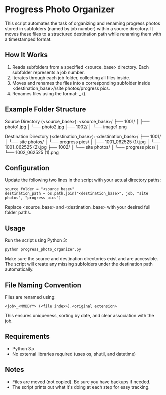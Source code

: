 Progress Photo Organizer
========================

This script automates the task of organizing and renaming progress photos stored in subfolders (named by job number) within a source directory. It moves these files to a structured destination path while renaming them with a timestamped format.

How It Works
------------

1. Reads subfolders from a specified <source_base> directory. Each subfolder represents a job number.
2. Iterates through each job folder, collecting all files inside.
3. Moves and renames the files into a corresponding subfolder inside <destination_base>/<job>/site photos/progress pics.
4. Renames files using the format:
   <job>_<MMDDYY> (<index>).<ext>

Example Folder Structure
------------------------

Source Directory (<source_base>):
    <source_base>/
    ├── 1001/
    │   ├── photo1.jpg
    │   └── photo2.jpg
    ├── 1002/
    │   └── image1.png

Destination Directory (<destination_base>):
    <destination_base>/
    ├── 1001/
    │   └── site photos/
    │       └── progress pics/
    │           ├── 1001_062525 (1).jpg
    │           └── 1001_062525 (2).jpg
    ├── 1002/
    │   └── site photos/
    │       └── progress pics/
    │           └── 1002_062525 (1).png

Configuration
-------------

Update the following two lines in the script with your actual directory paths:

    source_folder = "<source_base>"
    destination_path = os.path.join("<destination_base>", job, "site photos", "progress pics")

Replace <source_base> and <destination_base> with your desired full folder paths.

Usage
-----

Run the script using Python 3:

    python progress_photo_organizer.py

Make sure the source and destination directories exist and are accessible. The script will create any missing subfolders under the destination path automatically.

File Naming Convention
----------------------

Files are renamed using:

    <job>_<MMDDYY> (<file index>).<original extension>

This ensures uniqueness, sorting by date, and clear association with the job.

Requirements
------------

- Python 3.x
- No external libraries required (uses os, shutil, and datetime)

Notes
-----

- Files are moved (not copied). Be sure you have backups if needed.
- The script prints out what it's doing at each step for easy tracking.
